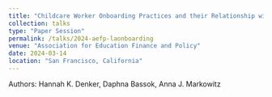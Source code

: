 ```yaml
---
title: "Childcare Worker Onboarding Practices and their Relationship with Perceived Preparation, Efficacy, Job Satisfaction, and Commitment"
collection: talks
type: "Paper Session"
permalink: /talks/2024-aefp-laonboarding
venue: "Association for Education Finance and Policy"
date: 2024-03-14
location: "San Francisco, California"
---
```



Authors: Hannah K. Denker, Daphna Bassok, Anna J. Markowitz


